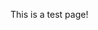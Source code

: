 This is a test page!
<input id="prodId" name="rh" type="hidden" value="awsIp">
<input id="prodId" name="lh" type="hidden" value="ipUbuntu">
<input id="prodId" name="st" type="hidden" value="wifi">
